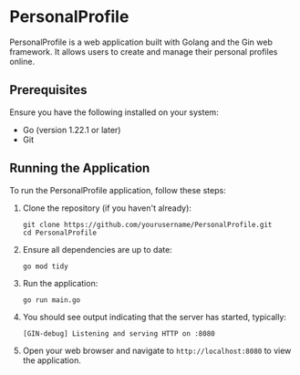 # PersonalProfile

PersonalProfile is a web application built with Golang and the Gin web framework. It allows users to create and manage their personal profiles online.

## Prerequisites

Ensure you have the following installed on your system:

- Go (version 1.22.1 or later)
- Git

## Running the Application

To run the PersonalProfile application, follow these steps:

1. Clone the repository (if you haven't already):
   ```
   git clone https://github.com/yourusername/PersonalProfile.git
   cd PersonalProfile
   ```

2. Ensure all dependencies are up to date:
   ```
   go mod tidy
   ```

3. Run the application:
   ```
   go run main.go
   ```

4. You should see output indicating that the server has started, typically:
   ```
   [GIN-debug] Listening and serving HTTP on :8080
   ```

5. Open your web browser and navigate to `http://localhost:8080` to view the application.
